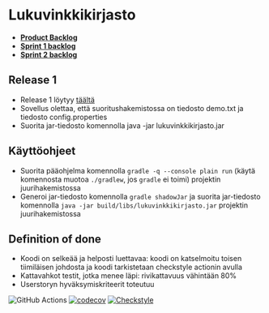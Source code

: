 # Lukuvinkkikirjasto

- **[Product Backlog](https://docs.google.com/spreadsheets/d/1X-Dka5l4AGH5qX0RWS0PIBxflUSbwlH-rtMBb4RWIM4/edit#gid=1)**
- **[Sprint 1 backlog](https://docs.google.com/spreadsheets/d/1X-Dka5l4AGH5qX0RWS0PIBxflUSbwlH-rtMBb4RWIM4/edit#gid=7)**
- **[Sprint 2 backlog](https://docs.google.com/spreadsheets/d/1X-Dka5l4AGH5qX0RWS0PIBxflUSbwlH-rtMBb4RWIM4/edit#gid=799619105)**
<TODO info="lisätään sprint backlogille linkki">

## Release 1

- Release 1 löytyy [täältä](https://github.com/sannahan/lukuvinkkikirjasto/releases/tag/v0.1.0)
- Sovellus olettaa, että suoritushakemistossa on tiedosto demo.txt ja tiedosto config.properties
- Suorita jar-tiedosto komennolla java -jar lukuvinkkikirjasto.jar

## Käyttöohjeet
- Suorita pääohjelma komennolla `gradle -q --console plain run` (käytä komennosta muotoa `./gradlew`, jos `gradle` ei toimi) projektin juurihakemistossa
- Generoi jar-tiedosto komennolla `gradle shadowJar` ja suorita jar-tiedosto komennolla `java -jar build/libs/lukuvinkkikirjasto.jar` projektin juurihakemistossa

## Definition of done
- Koodi on selkeää ja helposti luettavaa: koodi on katselmoitu toisen tiimiläisen johdosta ja koodi tarkistetaan checkstyle actionin avulla
- Kattavahkot testit, jotka menee läpi: rivikattavuus vähintään 80%
- Userstoryn hyväksymiskriteerit toteutuu

![GitHub Actions](https://github.com/sannahan/lukuvinkkikirjasto/workflows/Java%20CI%20with%20Gradle/badge.svg)
[![codecov](https://codecov.io/gh/sannahan/lukuvinkkikirjasto/branch/main/graph/badge.svg?token=D5RRH7MIFT)](https://codecov.io/gh/sannahan/lukuvinkkikirjasto)
[![Checkstyle](https://github.com/sannahan/lukuvinkkikirjasto/actions/workflows/checkstyle.yml/badge.svg)](https://github.com/sannahan/lukuvinkkikirjasto/actions/workflows/checkstyle.yml)
